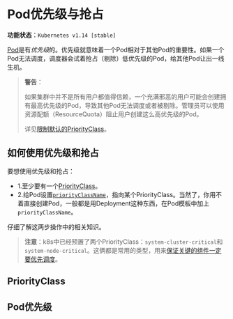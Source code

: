 # Pod优先级与抢占

**功能状态**：`Kubernetes v1.14 [stable]`

[Pod](../业务组件/泡德（Pod）/Pod.md)是有*优先级*的。优先级就意味着一个Pod相对于其他Pod的重要性。如果一个Pod无法调度，调度器会试着抢占（剔除）低优先级的Pod，给其他Pod让出一线生机。

>**警告**：
>
>如果集群中并不是所有用户都值得信赖，一个充满邪恶的用户可能会创建拥有最高优先级的Pod，导致其他Pod无法调度或者被剔除。管理员可以使用资源配额（ResourceQuota）阻止用户创建这么高优先级的Pod。
>
>详见[限制默认的PriorityClass](../策略/资源配额.md#限制默认的PriorityClass)。


## 如何使用优先级和抢占

要想使用优先级和抢占：

- 1.至少要有一个[PriorityClass](#PriorityClass)。
- 2.给Pod设置[`priorityClassName`](#Pod优先级)，指向某个PriorityClass。当然了，你用不着直接创建Pod，一般都是用Deployment这种东西，在Pod模板中加上`priorityClassName`。

仔细了解这两步操作中的相关知识。

>**注意**：k8s中已经预置了两个PriorityClass：`system-cluster-critical`和`system-node-critical`。这俩都是常用的类型，用来[保证关键的组件一定要优先调度](https://v1-18.docs.kubernetes.io/docs/tasks/administer-cluster/guaranteed-scheduling-critical-addon-pods/)。

## 

## PriorityClass

## Pod优先级
